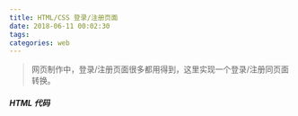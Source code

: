 ```yaml
---
title: HTML/CSS 登录/注册页面
date: 2018-06-11 00:02:30
tags:
categories: web
---
```

> 网页制作中，登录/注册页面很多都用得到，这里实现一个登录/注册同页面转换。

<!--more-->
##### HTML 代码

